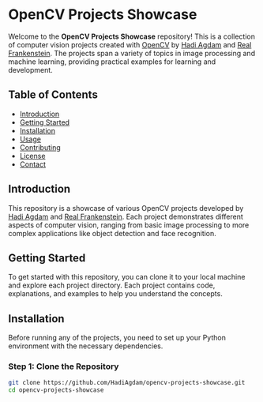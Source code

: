 # OpenCV Projects Showcase

Welcome to the **OpenCV Projects Showcase** repository! This is a collection of computer vision projects created with [OpenCV](https://opencv.org/) by [Hadi Agdam](https://github.com/HadiAgdam) and [Real Frankenstein](https://github.com/realfrankenstein). The projects span a variety of topics in image processing and machine learning, providing practical examples for learning and development.

## Table of Contents

- [Introduction](#introduction)
- [Getting Started](#getting-started)
- [Installation](#installation)
- [Usage](#usage)
- [Contributing](#contributing)
- [License](#license)
- [Contact](#contact)

## Introduction

This repository is a showcase of various OpenCV projects developed by [Hadi Agdam](https://github.com/HadiAgdam) and [Real Frankenstein](https://github.com/realfrankenstein). Each project demonstrates different aspects of computer vision, ranging from basic image processing to more complex applications like object detection and face recognition.

## Getting Started

To get started with this repository, you can clone it to your local machine and explore each project directory. Each project contains code, explanations, and examples to help you understand the concepts.

## Installation

Before running any of the projects, you need to set up your Python environment with the necessary dependencies.

### Step 1: Clone the Repository

```bash
git clone https://github.com/HadiAgdam/opencv-projects-showcase.git
cd opencv-projects-showcase
